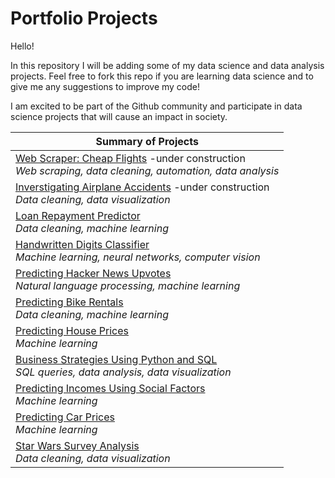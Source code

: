 # Portfolio Projects

Hello!

In this repository I will be adding some of my data science and data analysis projects. Feel free to fork this repo if you are learning data science and to give me any suggestions to improve my code!

I am excited to be part of the Github community and participate in data science projects that will cause an impact in society. 

|Summary of Projects|
|---|
|[Web Scraper: Cheap Flights](webscraper_cheapflights/scraper.py) -under construction <br>*Web scraping, data cleaning, automation, data analysis*|
|[Inverstigating Airplane Accidents](investigating_airplane_accidents/aviation_analysis.ipynb) -under construction <br>*Data cleaning, data visualization*|
|[Loan Repayment Predictor](loan_payment_predictor/loan_payment_predictor.ipynb)<br>*Data cleaning, machine learning*|
|[Handwritten Digits Classifier](handwritten_digits_classifier/digit_classifier.ipynb) <br>*Machine learning, neural networks, computer vision*|
|[Predicting Hacker News Upvotes](natural_language_processing_predicting_upvotes/predicting_upvotes.ipynb)<br>*Natural language processing, machine learning*|
|[Predicting Bike Rentals](predicting_bike_rentals/predicting_bike_rentals.ipynb)<br>*Data cleaning, machine learning*|
|[Predicting House Prices](LR_predicting_house_sale_prices/LR_house_prices.ipynb)<br>*Machine learning*|
|[Business Strategies Using Python and SQL](SQL_business_strategy/Business_Analysis.ipynb)<br>*SQL queries, data analysis, data visualization*|
|[Predicting Incomes Using Social Factors](decision_trees_predicting_incomes/Predicting%20Incomes%20-%20Decision%20Trees.ipynb)<br>*Machine learning*|
|[Predicting Car Prices](KNN_predicting_car_prices/knn_car_prices.ipynb)<br>*Machine learning*|
|[Star Wars Survey Analysis](star_wars/star_wars_analysis.ipynb)<br>*Data cleaning, data visualization*|
